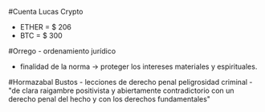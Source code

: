 #Cuenta Lucas Crypto
* ETHER = $ 206
* BTC = $ 300



#Orrego - ordenamiento jurídico
* finalidad de la norma -> proteger los intereses materiales y espirituales.



#Hormazabal Bustos - lecciones de derecho penal
	peligrosidad criminal - "de clara raigambre positivista y abiertamente contradictorio con un derecho penal del hecho y con los derechos fundamentales"
